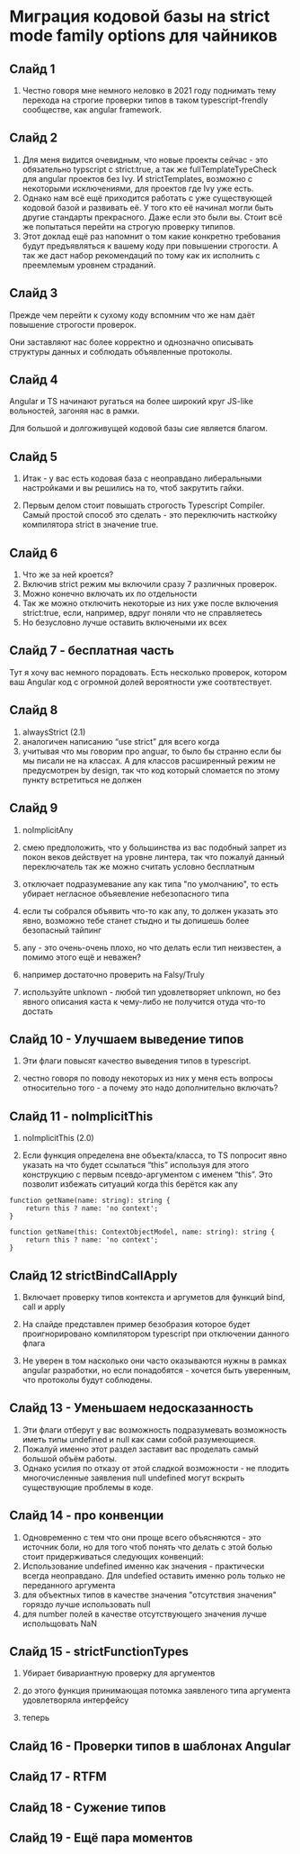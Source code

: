 # Миграция кодовой базы на strict mode family options для чайников

## Слайд 1

1. Честно говоря мне немного неловко в 2021 году поднимать тему перехода на строгие проверки типов в таком typescript-frendly сообществе, как angular framework.

## Слайд 2

1. Для меня видится очевидным, что новые проекты сейчас - это обязательно typscript c strict:true, а так же
   fullTemplateTypeCheck для angular проектов без Ivy. И strictTemplates, возможно с некоторыми исключениями, для проектов где Ivy уже есть.
2. Однако нам всё ещё приходится работать с уже существующей кодовой базой и развивать её. У того кто её начинал могли быть другие стандарты прекрасного. Даже если это были вы. Стоит всё же попытаться перейти на строгую проверку типипов.
3. Этот доклад ещё раз напомнит о том какие конкретно требования будут предъявляться к вашему коду при повышении строгости. А так же даст набор рекомендаций по тому как их исполнить с преемлемым уровнем страданий.

## Слайд 3

Прежде чем перейти к сухому коду вспомним что же нам даёт повышение строгости проверок.

Они заставляют нас более корректно и однозначно описывать структуры данных и соблюдать объявленные протоколы.

## Слайд 4

Angular и TS начинают ругаться на более широкий круг JS-like вольностей, загоняя нас в рамки.

Для большой и долгоживущей кодовой базы сие является благом.

## Слайд 5

1. Итак - у вас есть кодовая база с неоправдано либеральными настройками и вы решились на то, чтоб закрутить гайки.

2. Первым делом стоит повышать строгость Typescript Compiler. Самый простой способ это сделать - это переключить насткойку компилятора strict в значение true.

## Слайд 6

1. Что же за ней кроется?
2. Включив strict режим мы включили сразу 7 различных проверок.
3. Можно конечно включать их по отдельности
4. Так же можно отключить некоторые из них уже после включения strict:true, если, например, вдруг поняли что не справляетесь
5. Но безусловно лучше оставить включеными их всех

## Слайд 7 - бесплатная часть

Тут я хочу вас немного порадовать. Есть несколько проверок, котором ваш Angular код с огромной долей вероятности уже соотвтествует.

## Слайд 8

1.  alwaysStrict (2.1)
1.  аналогичен написанию “use strict” для всего когда
1.  учитывая что мы говорим про anguar, то было бы странно если бы мы писали не на классах. А для классов расширенный режим не предусмотрен by design, так что код который сломается по этому пункту встретиться не должен

## Слайд 9

1.  noImplicitAny
1.  смею предположить, что у большинства из вас подобный запрет из покон веков действует на уровне линтера, так что пожалуй данный переключатель так же можно считать условно бесплатным
1.  отключает подразумевание any как типа "по умолчанию", то есть убирает негласное объяевление небезопасного типа
1.  если ты собрался объявить что-то как any, то должен указать это явно, возможно тебе станет стыдно и ты допишешь более безопасный тайпинг

1.  any - это очень-очень плохо, но что делать если тип неизвестен, а помимо этого ещё и неважен?
1.  например достаточно проверить на Falsy/Truly
1.  используйте unknown - любой тип удовлетворяет unknown, но без явного описания каста к чему-либо не получится отуда что-то достать

## Слайд 10 - Улучшаем выведение типов

1. Эти флаги повысят качество выведения типов в typescript.

1. честно говоря по поводу некоторых из них у меня есть вопросы относительно того - а почему это надо дополнительно включать?

## Слайд 11 - noImplicitThis

1.  noImplicitThis (2.0)

1.  Если функция определена вне объекта/класса, то TS попросит явно указать на что будет ссылаться “this” используя для этого конструкцию с первым псевдо-аргументом с именем “this”. Это позволит избежать ситуаций когда this берётся как any

```
function getName(name: string): string {
    return this ? name: 'no context';
}
```

```
function getName(this: ContextObjectModel, name: string): string {
    return this ? name: 'no context';
}
```

## Слайд 12 strictBindCallApply

1. Включает проверку типов контекста и аргуметов для функций bind, call и apply

1. На слайде представлен пример безобразия которое будет проигнорировано компилятором typescript при отключении данного флага

1. Не уверен в том насколько они часто оказываются нужны в рамках angular разработки, но если понадобятся - хочется быть уверенным, что протоколы будут соблюдены.

## Слайд 13 - Уменьшаем недосказанность

1. Эти флаги отберут у вас возможность подразумевать возможность иметь типы undefined и null как сами собой разумеющиеся. 
1. Пожалуй именно этот раздел заставит вас проделать самый большой объём работы.
1. Однако усилия по отказу от этой сладкой возможности - не плодить многочисленные заявления null undefined могут вскрыть существующие проблемы в коде.
   
## Слайд 14 - про конвенции

1. Одновременно с тем что они проще всего объясняются - это источник боли, но для того чтоб понять что делать с этой болью стоит придерживаться следующих конвенций:
1. Использование undefined именно как значения - практически всегда неоправдано. Для undefied оставить именно роль только не переданного аргумента
  1. для объектных типов в качестве значения "отсутствия значения" горяздо лучше использовать null
  1. для number полей в качестве отсутствующего значения лучше испольщовать NaN

## Слайд 15 - strictFunctionTypes

1. Убирает бивариантную проверку для аргументов

1. до этого функция принимающая потомка заявленого типа аргумента удовлетворяла интерфейсу
1. теперь


## Слайд 16 - Проверки типов в шаблонах Angular
## Слайд 17 - RTFM
## Слайд 18 - Сужение типов
## Слайд 19 - Ещё пара моментов
